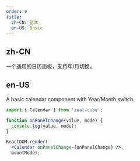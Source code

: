```yaml
---
order: 0
title:
  zh-CN: 基本
  en-US: Basic
---
```


## zh-CN

一个通用的日历面板，支持年/月切换。

## en-US

A basic calendar component with Year/Month switch.

````jsx
import { Calendar } from 'zeal-cube';

function onPanelChange(value, mode) {
  console.log(value, mode);
}

ReactDOM.render(
  <Calendar onPanelChange={onPanelChange} />,
  mountNode);
````
